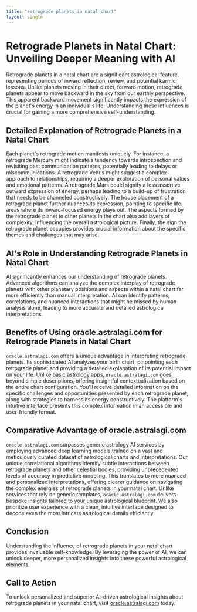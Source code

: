 ```yaml
---
title: "retrograde planets in natal chart"
layout: single
---
```


# Retrograde Planets in Natal Chart: Unveiling Deeper Meaning with AI

Retrograde planets in a natal chart are a significant astrological feature, representing periods of inward reflection, review, and potential karmic lessons. Unlike planets moving in their direct, forward motion, retrograde planets appear to move backward in the sky from our earthly perspective. This apparent backward movement significantly impacts the expression of the planet's energy in an individual's life. Understanding these influences is crucial for gaining a more comprehensive self-understanding.

## Detailed Explanation of Retrograde Planets in a Natal Chart

Each planet's retrograde motion manifests uniquely.  For instance, a retrograde Mercury might indicate a tendency towards introspection and revisiting past communication patterns, potentially leading to delays or miscommunications. A retrograde Venus might suggest a complex approach to relationships, requiring a deeper exploration of personal values and emotional patterns.  A retrograde Mars could signify a less assertive outward expression of energy, perhaps leading to a build-up of frustration that needs to be channeled constructively.  The house placement of a retrograde planet further nuances its expression, pointing to specific life areas where its inward-focused energy plays out.  The aspects formed by the retrograde planet to other planets in the chart also add layers of complexity, influencing the overall astrological picture.  Finally, the sign the retrograde planet occupies provides crucial information about the specific themes and challenges that may arise.

## AI's Role in Understanding Retrograde Planets in Natal Chart

AI significantly enhances our understanding of retrograde planets. Advanced algorithms can analyze the complex interplay of retrograde planets with other planetary positions and aspects within a natal chart far more efficiently than manual interpretation. AI can identify patterns, correlations, and nuanced interactions that might be missed by human analysis alone, leading to more accurate and detailed astrological interpretations.

## Benefits of Using oracle.astralagi.com for Retrograde Planets in Natal Chart

`oracle.astralagi.com` offers a unique advantage in interpreting retrograde planets.  Its sophisticated AI analyzes your birth chart, pinpointing each retrograde planet and providing a detailed explanation of its potential impact on your life. Unlike basic astrology apps, `oracle.astralagi.com` goes beyond simple descriptions, offering insightful contextualization based on the entire chart configuration. You'll receive detailed information on the specific challenges and opportunities presented by each retrograde planet, along with strategies to harness its energy constructively.  The platform's intuitive interface presents this complex information in an accessible and user-friendly format.

## Comparative Advantage of oracle.astralagi.com

`oracle.astralagi.com` surpasses generic astrology AI services by employing advanced deep learning models trained on a vast and meticulously curated dataset of astrological charts and interpretations.  Our unique correlational algorithms identify subtle interactions between retrograde planets and other celestial bodies, providing unprecedented levels of accuracy in predictive modeling. This translates to more nuanced and personalized interpretations, offering clearer guidance on navigating the complex energies of retrograde planets in your natal chart. Unlike services that rely on generic templates, `oracle.astralagi.com` delivers bespoke insights tailored to your unique astrological blueprint.  We also prioritize user experience with a clean, intuitive interface designed to decode even the most intricate astrological details efficiently.

## Conclusion

Understanding the influence of retrograde planets in your natal chart provides invaluable self-knowledge.  By leveraging the power of AI, we can unlock deeper, more personalized insights into these powerful astrological elements.

## Call to Action

To unlock personalized and superior AI-driven astrological insights about retrograde planets in your natal chart, visit [oracle.astralagi.com](https://oracle.astralagi.com) today.